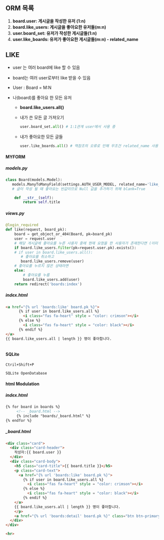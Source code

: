 ## ORM 목록

1. __board.user:  게시글을 작성한 유저 (1:n)__
2. __board.like_users: 게시글을 좋아요한 유저들(m:n)__
3. __user.board_set: 유저가 작성한 게시글들(1:n)__
4. __user.like_boards: 유저가 좋아요한 게시글들(m:n) - related_name__





## LIKE

- user 는 여러 board에 like 할 수 있음
- board는 여러 user로부터 like 받을 수 있음
- User : Board = M:N



- 나(board)를 좋아요 한 모든 유저

  - __board.like_users.all()__

  - 내가 쓴 모든 글 가져오기

    ```python
    user.board_set.all() # 1:1관계 user에서 사용 중
    ```

  - 내가 좋아요한 모든 글들 

    ```python
    user.like_boards.all() # 역참조의 오류로 인해 무조건 related_name 사용
    ```



#### MYFORM

##### models.py

```python
class Board(models.Model):
   models.ManyToManyField(settings.AUTH_USER_MODEL, related_name='like_boards', blank=True)
   # 글이 작성 될 때 좋아요는 빈값이므로 Null 값을 추가하기 위해 blank=True

    def __str__(self):
        return self.title
```



##### views.py

~~~python
@login_required
def like(request, board_pk):
    board = get_object_or_404(Board, pk=board_pk)
    user = request.user
    # 해당 게시글에 좋아요를 누른 사용자 중에 현재 요청을 한 사용자가 존재한다면 (이미 좋아요 누른 상태)
    if board.like_users.filter(pk=request.user.pk).exists():
    # if user in board.like_users.all():
       # 좋아요를 취소하고
       board.like_users.remove(user)
    # 좋아요를 누르지 않은 상태라면
    else:
        # 좋아요를 누름
        board.like_users.add(user)
    return redirect('boards:index')

~~~

##### index.html

```html
<a href="{% url 'boards:like' board.pk %}">
      {% if user in board.like_users.all %}
        <i class="fas fa-heart" style = "color: crimson"></i>
      {% else %}
        <i class="fas fa-heart" style = "color: black"></i>
      {% endif %}     
</a>
{{ board.like_users.all | length }} 명이 좋아합니다.
    
```



#### SQLite

```shell
Ctril+Shift+P

SQLite OpenDatabase
```



#### html Modulation

##### index.html

```html
{% for board in boards %}
     <!-- _board.html -->
     {% include "boards/_board.html" %}
{% endfor %}
```



##### _board.html

```html
<div class="card">
  <div class="card-header">
    작성자:{{ board.user }}
  </div>
  <div class="card-body">
    <h5 class="card-title">{{ board.title }}</h5>
    <p class="card-text">
      <a href="{% url 'boards:like' board.pk %}">
        {% if user in board.like_users.all %}
          <i class="fas fa-heart" style = "color: crimson"></i>
        {% else %}
          <i class="fas fa-heart" style = "color: black"></i>
        {% endif %}     
    </a>
    {{ board.like_users.all | length }} 명이 좋아합니다.  
    </p>
    <a href="{% url 'boards:detail' board.pk %}" class="btn btn-primary">글 상세보기</a>
  </div>
</div>

<hr>

```



